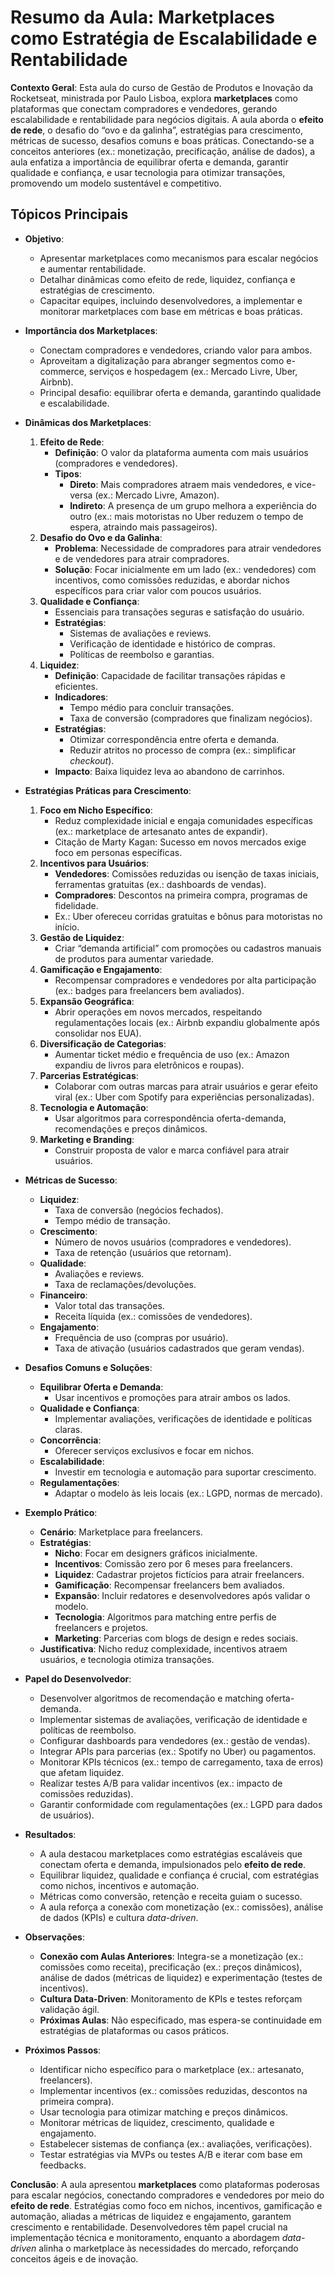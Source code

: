 # Resumo da Aula: Marketplaces como Estratégia de Escalabilidade e Rentabilidade

**Contexto Geral**: Esta aula do curso de Gestão de Produtos e Inovação da Rocketseat, ministrada por Paulo Lisboa, explora **marketplaces** como plataformas que conectam compradores e vendedores, gerando escalabilidade e rentabilidade para negócios digitais. A aula aborda o **efeito de rede**, o desafio do “ovo e da galinha”, estratégias para crescimento, métricas de sucesso, desafios comuns e boas práticas. Conectando-se a conceitos anteriores (ex.: monetização, precificação, análise de dados), a aula enfatiza a importância de equilibrar oferta e demanda, garantir qualidade e confiança, e usar tecnologia para otimizar transações, promovendo um modelo sustentável e competitivo.

## Tópicos Principais

- **Objetivo**:
  - Apresentar marketplaces como mecanismos para escalar negócios e aumentar rentabilidade.
  - Detalhar dinâmicas como efeito de rede, liquidez, confiança e estratégias de crescimento.
  - Capacitar equipes, incluindo desenvolvedores, a implementar e monitorar marketplaces com base em métricas e boas práticas.

- **Importância dos Marketplaces**:
  - Conectam compradores e vendedores, criando valor para ambos.
  - Aproveitam a digitalização para abranger segmentos como e-commerce, serviços e hospedagem (ex.: Mercado Livre, Uber, Airbnb).
  - Principal desafio: equilibrar oferta e demanda, garantindo qualidade e escalabilidade.

- **Dinâmicas dos Marketplaces**:
  1. **Efeito de Rede**:
     - **Definição**: O valor da plataforma aumenta com mais usuários (compradores e vendedores).
     - **Tipos**:
       - **Direto**: Mais compradores atraem mais vendedores, e vice-versa (ex.: Mercado Livre, Amazon).
       - **Indireto**: A presença de um grupo melhora a experiência do outro (ex.: mais motoristas no Uber reduzem o tempo de espera, atraindo mais passageiros).
  2. **Desafio do Ovo e da Galinha**:
     - **Problema**: Necessidade de compradores para atrair vendedores e de vendedores para atrair compradores.
     - **Solução**: Focar inicialmente em um lado (ex.: vendedores) com incentivos, como comissões reduzidas, e abordar nichos específicos para criar valor com poucos usuários.
  3. **Qualidade e Confiança**:
     - Essenciais para transações seguras e satisfação do usuário.
     - **Estratégias**:
       - Sistemas de avaliações e reviews.
       - Verificação de identidade e histórico de compras.
       - Políticas de reembolso e garantias.
  4. **Liquidez**:
     - **Definição**: Capacidade de facilitar transações rápidas e eficientes.
     - **Indicadores**:
       - Tempo médio para concluir transações.
       - Taxa de conversão (compradores que finalizam negócios).
     - **Estratégias**:
       - Otimizar correspondência entre oferta e demanda.
       - Reduzir atritos no processo de compra (ex.: simplificar *checkout*).
     - **Impacto**: Baixa liquidez leva ao abandono de carrinhos.

- **Estratégias Práticas para Crescimento**:
  1. **Foco em Nicho Específico**:
     - Reduz complexidade inicial e engaja comunidades específicas (ex.: marketplace de artesanato antes de expandir).
     - Citação de Marty Kagan: Sucesso em novos mercados exige foco em personas específicas.
  2. **Incentivos para Usuários**:
     - **Vendedores**: Comissões reduzidas ou isenção de taxas iniciais, ferramentas gratuitas (ex.: dashboards de vendas).
     - **Compradores**: Descontos na primeira compra, programas de fidelidade.
     - Ex.: Uber ofereceu corridas gratuitas e bônus para motoristas no início.
  3. **Gestão de Liquidez**:
     - Criar “demanda artificial” com promoções ou cadastros manuais de produtos para aumentar variedade.
  4. **Gamificação e Engajamento**:
     - Recompensar compradores e vendedores por alta participação (ex.: badges para freelancers bem avaliados).
  5. **Expansão Geográfica**:
     - Abrir operações em novos mercados, respeitando regulamentações locais (ex.: Airbnb expandiu globalmente após consolidar nos EUA).
  6. **Diversificação de Categorias**:
     - Aumentar ticket médio e frequência de uso (ex.: Amazon expandiu de livros para eletrônicos e roupas).
  7. **Parcerias Estratégicas**:
     - Colaborar com outras marcas para atrair usuários e gerar efeito viral (ex.: Uber com Spotify para experiências personalizadas).
  8. **Tecnologia e Automação**:
     - Usar algoritmos para correspondência oferta-demanda, recomendações e preços dinâmicos.
  9. **Marketing e Branding**:
     - Construir proposta de valor e marca confiável para atrair usuários.

- **Métricas de Sucesso**:
  - **Liquidez**:
    - Taxa de conversão (negócios fechados).
    - Tempo médio de transação.
  - **Crescimento**:
    - Número de novos usuários (compradores e vendedores).
    - Taxa de retenção (usuários que retornam).
  - **Qualidade**:
    - Avaliações e reviews.
    - Taxa de reclamações/devoluções.
  - **Financeiro**:
    - Valor total das transações.
    - Receita líquida (ex.: comissões de vendedores).
  - **Engajamento**:
    - Frequência de uso (compras por usuário).
    - Taxa de ativação (usuários cadastrados que geram vendas).

- **Desafios Comuns e Soluções**:
  - **Equilibrar Oferta e Demanda**:
    - Usar incentivos e promoções para atrair ambos os lados.
  - **Qualidade e Confiança**:
    - Implementar avaliações, verificações de identidade e políticas claras.
  - **Concorrência**:
    - Oferecer serviços exclusivos e focar em nichos.
  - **Escalabilidade**:
    - Investir em tecnologia e automação para suportar crescimento.
  - **Regulamentações**:
    - Adaptar o modelo às leis locais (ex.: LGPD, normas de mercado).

- **Exemplo Prático**:
  - **Cenário**: Marketplace para freelancers.
  - **Estratégias**:
    - **Nicho**: Focar em designers gráficos inicialmente.
    - **Incentivos**: Comissão zero por 6 meses para freelancers.
    - **Liquidez**: Cadastrar projetos fictícios para atrair freelancers.
    - **Gamificação**: Recompensar freelancers bem avaliados.
    - **Expansão**: Incluir redatores e desenvolvedores após validar o modelo.
    - **Tecnologia**: Algoritmos para matching entre perfis de freelancers e projetos.
    - **Marketing**: Parcerias com blogs de design e redes sociais.
  - **Justificativa**: Nicho reduz complexidade, incentivos atraem usuários, e tecnologia otimiza transações.

- **Papel do Desenvolvedor**:
  - Desenvolver algoritmos de recomendação e matching oferta-demanda.
  - Implementar sistemas de avaliações, verificação de identidade e políticas de reembolso.
  - Configurar dashboards para vendedores (ex.: gestão de vendas).
  - Integrar APIs para parcerias (ex.: Spotify no Uber) ou pagamentos.
  - Monitorar KPIs técnicos (ex.: tempo de carregamento, taxa de erros) que afetam liquidez.
  - Realizar testes A/B para validar incentivos (ex.: impacto de comissões reduzidas).
  - Garantir conformidade com regulamentações (ex.: LGPD para dados de usuários).

- **Resultados**:
  - A aula destacou marketplaces como estratégias escaláveis que conectam oferta e demanda, impulsionados pelo **efeito de rede**.
  - Equilibrar liquidez, qualidade e confiança é crucial, com estratégias como nichos, incentivos e automação.
  - Métricas como conversão, retenção e receita guiam o sucesso.
  - A aula reforça a conexão com monetização (ex.: comissões), análise de dados (KPIs) e cultura *data-driven*.

- **Observações**:
  - **Conexão com Aulas Anteriores**: Integra-se a monetização (ex.: comissões como receita), precificação (ex.: preços dinâmicos), análise de dados (métricas de liquidez) e experimentação (testes de incentivos).
  - **Cultura Data-Driven**: Monitoramento de KPIs e testes reforçam validação ágil.
  - **Próximas Aulas**: Não especificado, mas espera-se continuidade em estratégias de plataformas ou casos práticos.

- **Próximos Passos**:
  - Identificar nicho específico para o marketplace (ex.: artesanato, freelancers).
  - Implementar incentivos (ex.: comissões reduzidas, descontos na primeira compra).
  - Usar tecnologia para otimizar matching e preços dinâmicos.
  - Monitorar métricas de liquidez, crescimento, qualidade e engajamento.
  - Estabelecer sistemas de confiança (ex.: avaliações, verificações).
  - Testar estratégias via MVPs ou testes A/B e iterar com base em feedbacks.

**Conclusão**: A aula apresentou **marketplaces** como plataformas poderosas para escalar negócios, conectando compradores e vendedores por meio do **efeito de rede**. Estratégias como foco em nichos, incentivos, gamificação e automação, aliadas a métricas de liquidez e engajamento, garantem crescimento e rentabilidade. Desenvolvedores têm papel crucial na implementação técnica e monitoramento, enquanto a abordagem *data-driven* alinha o marketplace às necessidades do mercado, reforçando conceitos ágeis e de inovação.